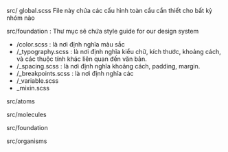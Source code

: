 src/ global.scss
File này chứa các cấu hình toàn cầu cần thiết cho bất kỳ nhóm nào

src/foundation :
Thư mục sẽ chứa style guide for our design system
  + /color.scss : là nơi định nghĩa màu sắc
  + /_typography.scss : là nơi định nghĩa kiểu chữ, kích thước, khoảng cách, và các thuộc tính khác liên quan đến văn bản.
  + /_spacing.scss : là nơi định nghĩa khoảng cách, padding, margin.
  + /_breakpoints.scss : là nơi định nghĩa các
  + /_variable.scss
  + _mixin.scss

src/atoms

src/molecules

src/foundation

src/organisms